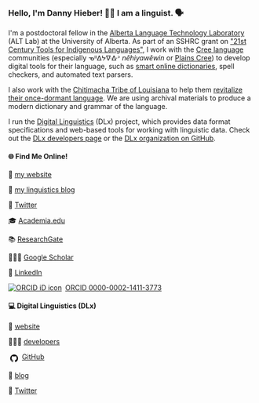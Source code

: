 ### Hello, I'm Danny Hieber! 👋🏻 I am a linguist. 🗣

I'm a postdoctoral fellow in the [Alberta Language Technology Laboratory][ALT-Lab] (ALT Lab) at the University of Alberta. As part of an SSHRC grant on ["21st Century Tools for Indigenous Languages"][21C], I work with the [Cree language][Cree] communities (especially ᓀᐦᐃᔭᐍᐏᐣ _nêhiyawêwin_ or [Plains Cree][Plains-Cree]) to develop digital tools for their language, such as [smart online dictionaries][dictionary], spell checkers, and automated text parsers.

I also work with the [Chitimacha Tribe of Louisiana][Chitimacha] to help them [revitalize their once-dormant language][renaissance]. We are using archival materials to produce a modern dictionary and grammar of the language.

I run the [Digital Linguistics][DLx] (DLx) project, which provides data format specifications and web-based tools for working with linguistic data. Check out the [DLx developers page][DLx-dev] or the [DLx organization on GitHub][DLx-GitHub].

<style>
  .octicon {
    margin:         0.25rem;
    vertical-align: top;
  }
</style>

#### 🌐 Find Me Online!

🔗 [my website][website]

📝 [my linguistics blog][blog]

💬 [Twitter][Twitter]

🎓 [Academia.edu][Academia]

📚 [ResearchGate][ResearchGate]

👨🏼‍🏫 [Google Scholar][Scholar]

👔 [LinkedIn][LinkedIn]

<div itemscope itemtype="https://schema.org/Person"><a itemprop="sameAs" content="https://orcid.org/0000-0002-1411-3773" href="https://orcid.org/0000-0002-1411-3773" target="orcid.widget" rel="me noopener noreferrer" style="vertical-align:top;"><img src="https://orcid.org/sites/default/files/images/orcid_16x16.png" style="width:1em;margin-right:.5em;" alt="ORCID iD icon">ORCID 0000-0002-1411-3773</a></div>

#### 💻 Digital Linguistics (DLx)

🔗 [website][DLx]

👨🏼‍💻 [developers][DLx-dev]

<img class=octicon src="GitHub.png" height="16" width="16"> [GitHub][DLx-GitHub]

📝 [blog][DLx-blog]

💬 [Twitter][DLx-Twitter]

<!-- LINKS -->
[21C]:          https://21c.tools/
[Academia]:     https://ucsb.academia.edu/dhieber
[ALT-Lab]:      https://altlab.artsrn.ualberta.ca/
[blog]:         https://blog.danielhieber.com/
[Chitimacha]:   https://en.wikipedia.org/wiki/Chitimacha
[Cree]:         https://en.wikipedia.org/wiki/Cree_language
[dictionary]:   https://altlab.ualberta.ca/itwewina/
[DLx]:          https://digitallinguistics.io/
[DLx-blog]:     https://medium.com/digital-linguistics
[DLx-dev]:      https://developer.digitallinguistics.io/
[DLx-GitHub]:   https://github.com/digitallinguistics
[DLx-Twitter]:  https://twitter.com/digitalling
[LinkedIn]:     https://www.linkedin.com/in/dwhieb/
[Plains-Cree]:  https://en.wikipedia.org/wiki/Plains_Cree
[renaissance]:  https://time.com/3975016/chitimacha-language-comeback/
[ResearchGate]: https://www.researchgate.net/profile/Daniel_Hieber
[Scholar]:      https://scholar.google.com/citations?user=szOfkaoAAAAJ&hl=en
[Twitter]:      https://twitter.com/dwhieb
[website]:      https://danielhieber.com/
